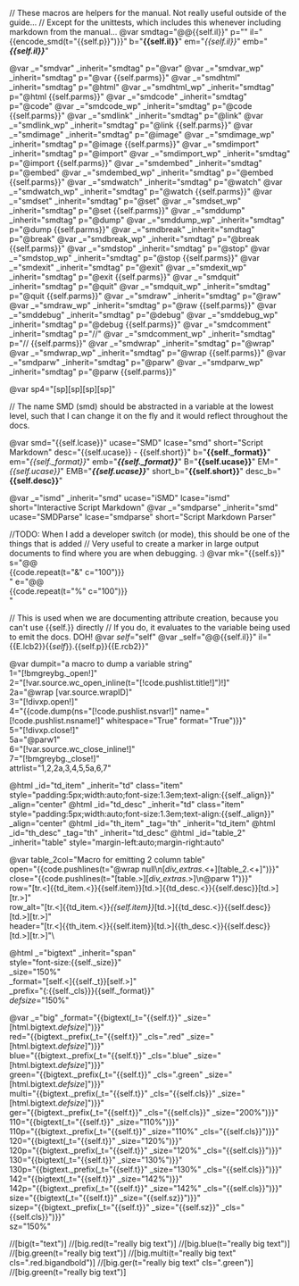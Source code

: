 // These macros are helpers for the manual. Not really useful outside of the guide...
// Except for the unittests, which includes this whenever including markdown from the manual...
@var smdtag="@@{{self.il}}" p="" il="{{encode_smd(t=\"{{self.p}}\")}}" b="**{{self.il}}**" em="*{{self.il}}*" emb="***{{self.il}}***"

@var _="smdvar" _inherit="smdtag" p="@var"
@var _="smdvar_wp" _inherit="smdtag" p="@var {{self.parms}}"
@var _="smdhtml" _inherit="smdtag" p="@html"
@var _="smdhtml_wp" _inherit="smdtag" p="@html {{self.parms}}"
@var _="smdcode" _inherit="smdtag" p="@code"
@var _="smdcode_wp" _inherit="smdtag" p="@code {{self.parms}}"
@var _="smdlink" _inherit="smdtag" p="@link"
@var _="smdlink_wp" _inherit="smdtag" p="@link {{self.parms}}"
@var _="smdimage" _inherit="smdtag" p="@image"
@var _="smdimage_wp" _inherit="smdtag" p="@image {{self.parms}}"
@var _="smdimport" _inherit="smdtag" p="@import"
@var _="smdimport_wp" _inherit="smdtag" p="@import {{self.parms}}"
@var _="smdembed" _inherit="smdtag" p="@embed"
@var _="smdembed_wp" _inherit="smdtag" p="@embed {{self.parms}}"
@var _="smdwatch" _inherit="smdtag" p="@watch"
@var _="smdwatch_wp" _inherit="smdtag" p="@watch {{self.parms}}"
@var _="smdset" _inherit="smdtag" p="@set"
@var _="smdset_wp" _inherit="smdtag" p="@set {{self.parms}}"
@var _="smddump" _inherit="smdtag" p="@dump"
@var _="smddump_wp" _inherit="smdtag" p="@dump {{self.parms}}"
@var _="smdbreak" _inherit="smdtag" p="@break"
@var _="smdbreak_wp" _inherit="smdtag" p="@break {{self.parms}}"
@var _="smdstop" _inherit="smdtag" p="@stop"
@var _="smdstop_wp" _inherit="smdtag" p="@stop {{self.parms}}"
@var _="smdexit" _inherit="smdtag" p="@exit"
@var _="smdexit_wp" _inherit="smdtag" p="@exit {{self.parms}}"
@var _="smdquit" _inherit="smdtag" p="@quit"
@var _="smdquit_wp" _inherit="smdtag" p="@quit {{self.parms}}"
@var _="smdraw" _inherit="smdtag" p="@raw"
@var _="smdraw_wp" _inherit="smdtag" p="@raw {{self.parms}}"
@var _="smddebug" _inherit="smdtag" p="@debug"
@var _="smddebug_wp" _inherit="smdtag" p="@debug {{self.parms}}"
@var _="smdcomment" _inherit="smdtag" p="//"
@var _="smdcomment_wp" _inherit="smdtag" p="// {{self.parms}}"
@var _="smdwrap" _inherit="smdtag" p="@wrap"
@var _="smdwrap_wp" _inherit="smdtag" p="@wrap {{self.parms}}"
@var _="smdparw" _inherit="smdtag" p="@parw"
@var _="smdparw_wp" _inherit="smdtag" p="@parw {{self.parms}}"

@var sp4="[sp][sp][sp][sp]"

// The name SMD (smd) should be abstracted in a variable at the lowest level, such that I can change it on the fly and it would reflect throughout the docs.

@var smd="{{self.lcase}}" ucase="SMD" lcase="smd" short="Script Markdown" desc="{{self.ucase}} - {{self.short}}" b="**{{self._format}}**" em="*{{self._format}}*" emb="***{{self._format}}***" B="**{{self.ucase}}**" EM="*{{self.ucase}}*" EMB="***{{self.ucase}}***" short_b="**{{self.short}}**" desc_b="**{{self.desc}}**"

@var _="ismd" _inherit="smd" ucase="iSMD" lcase="ismd" short="Interactive Script Markdown"
@var _="smdparse" _inherit="smd" ucase="SMDParse" lcase="smdparse"  short="Script Markdown Parser"

//TODO: When I add a developer switch (or mode), this should be one of the things that is added
//      Very useful to create a marker in large output documents to find where you are when debugging. :)
@var mk="{{self.s}}" s="@@<br/>{{code.repeat(t=\"&\" c=\"100\")}}<br />" e="@@<br/>{{code.repeat(t=\"%\" c=\"100\")}}<br />"

// This is used when we are documenting attribute creation, because you can't use {{self.}} directly
// If you do, it evaluates to the variable being used to emit the docs. DOH!
@var _self_="&#x73;elf"
@var _self="@@{{self.il}}" il="{{E.lcb2}}{{_self_}}.{{self.p}}{{E.rcb2}}"

@var dumpit="a macro to dump a variable string"\
    1="[!bmgreybg._open!]"\
    2="[!var.source.wc_open_inline(t=\"[!code.pushlist.title!]\")!]"\
    2a="@wrap [var.source.wrapID]"\
    3="[!divxp.open!]"\
    4="{{code.dump(ns=\"[!code.pushlist.nsvar!]\" name=\"[!code.pushlist.nsname!]\" whitespace=\"True\" format=\"True\")}}"\
    5="[!divxp.close!]"\
    5a="@parw1"\
    6="[!var.source.wc_close_inline!]"\
    7="[!bmgreybg._close!]"\
    attrlist="1,2,2a,3,4,5,5a,6,7"

@html _id="td_item" _inherit="td" class="item" style="padding:5px;width:auto;font-size:1.3em;text-align:{{self._align}}" _align="center"
@html _id="td_desc" _inherit="td" class="item" style="padding:5px;width:auto;font-size:1.3em;text-align:{{self._align}}" _align="center"
@html _id="th_item" _tag="th"     _inherit="td_item"
@html _id="th_desc" _tag="th"     _inherit="td_desc" 
@html _id="table_2" _inherit="table" style="margin-left:auto;margin-right:auto"

@var table_2col="Macro for emitting 2 column table"\
    open="{{code.pushlines(t=\"@wrap null\n[_div_extras_.<+][table_2.<+]\")}}"\
    close="{{code.pushlines(t=\"[table.>][_div_extras_.>]\n@parw 1\")}}"\
    row="[tr.<]{{td_item.<}}{{self.item}}[td.>]{{td_desc.<}}{{self.desc}}[td.>][tr.>]"\
    row_alt="[tr.<]{{td_item.<}}*{{self.item}}*[td.>]{{td_desc.<}}{{self.desc}}[td.>][tr.>]"\
    header="[tr.<]{{th_item.<}}{{self.item}}[td.>]{{th_desc.<}}{{self.desc}}[td.>][tr.>]"\

@html _="bigtext" _inherit="span" \
        style="font-size:{{self._size}}"\
        _size="150%" \
        _format="[self.<]{{self._t}}[self.>]" \
        _prefix="{:{{self._cls}}}{{self._format}}"\
        _defsize_="150%"

@var _="big" _format="{{bigtext(_t=\"{{self.t}}\" _size=\"[html.bigtext._defsize_]\")}}"\
        red="{{bigtext._prefix(_t=\"{{self.t}}\" _cls=\".red\" _size=\"[html.bigtext._defsize_]\")}}"\
        blue="{{bigtext._prefix(_t=\"{{self.t}}\" _cls=\".blue\" _size=\"[html.bigtext._defsize_]\")}}"\
        green="{{bigtext._prefix(_t=\"{{self.t}}\" _cls=\".green\" _size=\"[html.bigtext._defsize_]\")}}"\
        multi="{{bigtext._prefix(_t=\"{{self.t}}\" _cls=\"{{self.cls}}\" _size=\"[html.bigtext._defsize_]\")}}"\
        ger="{{bigtext._prefix(_t=\"{{self.t}}\" _cls=\"{{self.cls}}\" _size=\"200%\")}}"\
        110="{{bigtext(_t=\"{{self.t}}\" _size=\"110%\")}}"\
        110p="{{bigtext._prefix(_t=\"{{self.t}}\" _size=\"110%\" _cls=\"{{self.cls}}\")}}"\
        120="{{bigtext(_t=\"{{self.t}}\" _size=\"120%\")}}"\
        120p="{{bigtext._prefix(_t=\"{{self.t}}\" _size=\"120%\" _cls=\"{{self.cls}}\")}}"\
        130="{{bigtext(_t=\"{{self.t}}\" _size=\"130%\")}}"\
        130p="{{bigtext._prefix(_t=\"{{self.t}}\" _size=\"130%\" _cls=\"{{self.cls}}\")}}"\
        142="{{bigtext(_t=\"{{self.t}}\" _size=\"142%\")}}"\
        142p="{{bigtext._prefix(_t=\"{{self.t}}\" _size=\"142%\" _cls=\"{{self.cls}}\")}}"\
        size="{{bigtext(_t=\"{{self.t}}\" _size=\"{{self.sz}}\")}}"\
        sizep="{{bigtext._prefix(_t=\"{{self.t}}\" _size=\"{{self.sz}}\" _cls=\"{{self.cls}}\")}}"\
        sz="150%"

//[big(t="text")] 
//[big.red(t="really big text")]
//[big.blue(t="really big text")]
//[big.green(t="really big text")]
//[big.multi(t="really big text" cls=".red.bigandbold")]
//[big.ger(t="really big text" cls=".green")]
//[big.green(t="really big text")]
